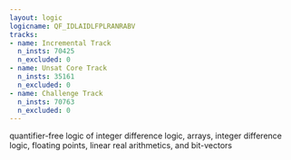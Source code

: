 ```yaml
---
layout: logic
logicname: QF_IDLAIDLFPLRANRABV
tracks:
- name: Incremental Track
  n_insts: 70425
  n_excluded: 0
- name: Unsat Core Track
  n_insts: 35161
  n_excluded: 0
- name: Challenge Track
  n_insts: 70763
  n_excluded: 0
---
```

quantifier-free logic of integer difference logic, arrays, integer difference logic, floating points, linear real arithmetics, and bit-vectors